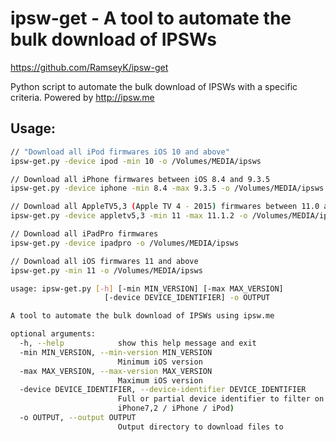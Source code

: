 # ipsw-get - A tool to automate the bulk download of IPSWs
https://github.com/RamseyK/ipsw-get


Python script to automate the bulk download of IPSWs with a specific criteria. Powered by http://ipsw.me

## Usage:

```bash
// "Download all iPod firmwares iOS 10 and above"
ipsw-get.py -device ipod -min 10 -o /Volumes/MEDIA/ipsws

// Download all iPhone firmwares between iOS 8.4 and 9.3.5
ipsw-get.py -device iphone -min 8.4 -max 9.3.5 -o /Volumes/MEDIA/ipsws

// Download all AppleTV5,3 (Apple TV 4 - 2015) firmwares between 11.0 and 11.1.2
ipsw-get.py -device appletv5,3 -min 11 -max 11.1.2 -o /Volumes/MEDIA/ipsws

// Download all iPadPro firmwares
ipsw-get.py -device ipadpro -o /Volumes/MEDIA/ipsws

// Download all iOS firmwares 11 and above
ipsw-get.py -min 11 -o /Volumes/MEDIA/ipsws

```


```bash
usage: ipsw-get.py [-h] [-min MIN_VERSION] [-max MAX_VERSION]
                     [-device DEVICE_IDENTIFIER] -o OUTPUT

A tool to automate the bulk download of IPSWs using ipsw.me

optional arguments:
  -h, --help            show this help message and exit
  -min MIN_VERSION, --min-version MIN_VERSION
                        Minimum iOS version
  -max MAX_VERSION, --max-version MAX_VERSION
                        Maximum iOS version
  -device DEVICE_IDENTIFIER, --device-identifier DEVICE_IDENTIFIER
                        Full or partial device identifier to filter on (eg.
                        iPhone7,2 / iPhone / iPod)
  -o OUTPUT, --output OUTPUT
                        Output directory to download files to
```

